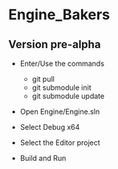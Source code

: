 # Engine_Bakers

## Version pre-alpha

- Enter/Use the commands
    -  git pull
    -  git submodule init
    -  git submodule update

- Open Engine/Engine.sln
- Select Debug x64
- Select the Editor project
- Build and Run